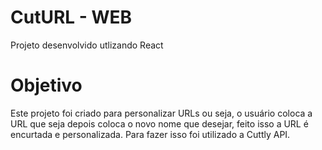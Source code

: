# CutURL - WEB

Projeto desenvolvido utlizando React

# Objetivo

Este projeto foi criado para personalizar URLs ou seja, o usuário coloca a URL que seja 
depois coloca o novo nome que desejar, feito isso a URL é encurtada e personalizada. 
Para fazer isso foi utilizado a Cuttly API.



